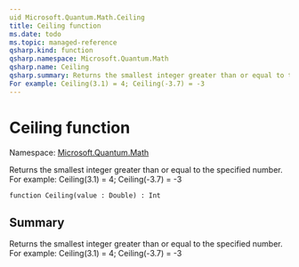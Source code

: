 ```yaml
---
uid Microsoft.Quantum.Math.Ceiling
title: Ceiling function
ms.date: todo
ms.topic: managed-reference
qsharp.kind: function
qsharp.namespace: Microsoft.Quantum.Math
qsharp.name: Ceiling
qsharp.summary: Returns the smallest integer greater than or equal to the specified number.
For example: Ceiling(3.1) = 4; Ceiling(-3.7) = -3
---
```


# Ceiling function

Namespace: [Microsoft.Quantum.Math](xref:Microsoft.Quantum.Math)

Returns the smallest integer greater than or equal to the specified number.
For example: Ceiling(3.1) = 4; Ceiling(-3.7) = -3
```qsharp
function Ceiling(value : Double) : Int
```

## Summary
Returns the smallest integer greater than or equal to the specified number.
For example: Ceiling(3.1) = 4; Ceiling(-3.7) = -3
